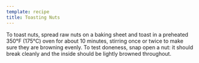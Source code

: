 ```yaml
---
template: recipe
title: Toasting Nuts
---
```

<p>To toast nuts, spread raw nuts on a baking sheet and toast in a
  preheated 350&deg;F (175&deg;C) oven for about 10 minutes, stirring
  once or twice to make sure they are browning evenly. To test doneness,
  snap open a nut: it should break cleanly and the inside should be
  lightly browned throughout.</p>
